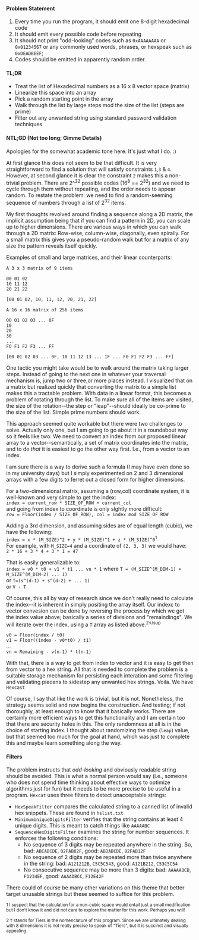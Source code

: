 
#### Problem Statement
1. Every time you run the program, it should emit one 8-digit hexadecimal code
2. It should emit every possible code before repeating
3. It should not print "odd-looking" codes such as `0xAAAAAAAA` or `0x01234567` or any commonly used words, phrases, or hexspeak such as `0xDEADBEEF`;
4. Codes should be emitted in apparently random order.

#### TL;DR
* Treat the list of Hexadecimal numbers as a 16 x 8 vector space (matrix)
* Linearize this space into an array
* Pick a random starting point in the array
* Walk through the list by large steps mod the size of the list (steps are prime)
* Filter out any unwanted string using standard password validation techniques

#### NTL;GD (Not too long; Gimme Details)

Apologies for the somewhat academic tone here. It's just what I do. :)

At first glance this does not seem to be that difficult. It is very straightforward to find a solution that will satisfy constraints `1`,`3` & `4`.
However, at second glance it is clear the constraint `2` makes this a non-trivial problem. There are 2^<sup>32</sup> possible codes (16<sup>8</sup> == 2<sup>32</sup>) and we need to cycle through
them without repeating, and the order needs to appear random. To restate the problem: we need to find a random-seeming sequence of numbers through a list of 2<sup>32</sup> items.

My first thoughts revolved around finding a sequence along a 2D matrix, the implicit assumption being that if you can find a pattern in 2D, you can scale up to higher dimensions.
There are various ways in which you can walk through a 2D matrix: Row-wise, column-wise, diagonally, even spirally. 
For a small matrix this gives you a pseudo-random walk but for a matrix of any size the pattern reveals itself quickly.


Examples of small and large matrices, and their linear counterparts:
```
A 3 x 3 matrix of 9 items

00 01 02
10 11 12
20 21 22

[00 01 02, 10, 11, 12, 20, 21, 22]  

A 16 x 16 matrix of 256 items

00 01 02 03 ... 0F
10
20
30
...
FO F1 F2 F3 ... FF

[00 01 02 03 ... 0F, 10 11 12 13 ... 1F ... F0 F1 F2 F3 ... FF]

```


One tactic you might take would be to walk around the matrix taking larger steps. Instead of going to the next one in whatever your traversal mechanism is, jump two or three,or more places instead. I visualized that on a matrix but realized quickly that converting the matrix to a simple list makes this a tractable problem. With data in a linear format, this becomes a problem of rotating through the list. To make sure all of the items are visited, the size of the rotation--the step or "leap"--should ideally be co-prime to the size of the list. Simple prime numbers should work.


This approach seemed quite workable but there were two challenges to solve. Actually only one, but I am going to go about it in a roundabout way so it feels like two: We need to convert an index from our proposed linear array to a vector--semantically, a set of matrix coordinates into the matrix, and to do _that_ it is easiest to go the other way first. I.e., from a vector to an index.

 
I am sure there is a way to derive such a formula (I may have even done so in my university days) but I simply experimented on 2 and 3 dimensional arrays 
with a few digits to ferret out a closed form for higher dimensions.


For a two-dimensional matrix, assuming a (row,col) coordinate system, it is well-known and very simple to get the index:<br> 
`index = current_row * SIZE_OF_ROW + current_col`<br>
and going from index to coordinate is only slghtly more difficult:<br> 
`row = Floor(index / SIZE_OF_ROW), col = index mod SIZE_OF_ROW`


Adding a 3rd dimension, and assuming sides are of equal length (cubic), we have the following:<br>
`index = x * (M_SIZE)^2 + y * (M_SIZE)^1 + z * (M_SIZE)^0`<sup>1</sup><br>
For example, with `M_SIZE=4` and a coordinate of `(2, 3, 3)` we would have:<br>
`2 * 16 + 3 * 4 + 3 * 1 = 47`


That is easily generalizable to:<br>
`index = v0 * t0 + v1 * t1 ... vn * 1` 
where `T = (M_SIZE^(M_DIM-1) + M_SIZE^(M_DIM-2) ... 1)`<br>
or `T=(s^(d-1) + s^(d-2) + ... 1)`<br>
or `V · T `


Of course, this all by way of research since we don't really need to calculate the index--it is inherent in simply positing the array itself.
Our indexc to vector convesion can be done by reversing the process by which we got the index value above; basically a series of divisions and "remaindings". We will iterate over the index, using a `T` array as listed above.<sup>2</sup<br>

`v0 = Floor(index / t0)`<br>
`v1 = Floor((index - v0*t0) / t1)`<br>
...<br>
`vn = Remaining - v(n-1) * t(n-1)`<br>

With that, there is a way to get from index to vector and it is easy to get then from vector to a hex string. 
All that is needed to complete the problem is a suitable storage mechanism for persisting each interation and some filtering
and validating piecens to sidestep any unwanted hex strings. Voila. We have `Hexcast`


Of course, I say that like the work is trivial, but it is not. Nonetheless, the strategy seems solid and now begins the construction.
And testing; if not thoroughly, at least enough to know that it basically works. There are certainly more efficient ways to get
this functionality and I am certain too that there are security holes in this. The only randomness at all is in the choice of starting index. 
I thought about randomizing the step (`leap`) value, but that seemed too much for the goal at hand, which was just to complete this and maybe learn something along the way.

#### Filters
The problem instructs that _odd-looking_ and obviously readable string should be avoided. This is what a normal person would say (i.e., someone who does not spend time thinking about effective ways to optimize algorithms just for fun) but it needs to be more precise to be useful in a program. `Hexcat` uses three filters to detect unacceptable strings:
 
* `HexSpeakFilter` compares the calculated string to a canned list of invalid hex snippets. These are found in `hslist.txt`
* `MinimumUniqueDigitsFilter` verifies that the string contains at least 4 unique digits. This is meant to catch things like `AAAAABC`
* `SequenceHexDigitsFilter` examines the string for number sequences. It enforces the following conditions:
   * No sequence of 3 digits may be repeated anywhere in the string. So, bad: `ABCABCDE`, `02FAB02F`, good: `ABDABCDE`, `02FAB12F`
   * No sequence of 2 digits may be repeated more than twice anywhere in the string: bad: `A121212B`, `C5C5C543`, good: `A121B212`, `C53C5C54`
   * No consecutive sequence may be more than 3 digits: bad: `AAAAABCD`, `F1234EF`, good: `AAAADBCC`, `F12E42F`
 
There could of course be many other variations on this theme that better target unusable strings but these seemed to suffice for this problem. 
 
            

 
 
<sup>1 I suspect that the calculation for a non-cubic space would entail just a small modification but I don't know it and did not care to explore the matter for this work. Perhaps you will!</sup>


 <sup>2 `T` stands for Tiers in the nomenclature of this program. Since we are ultimately dealing with 8 dimensions it is not really precise to speak of "Tiers", but it is succinct and visually appealing.</sup>


 

